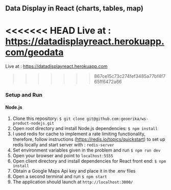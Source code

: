 Data Display in React (charts, tables, map)
---
<<<<<<< HEAD
Live at : https://datadisplayreact.herokuapp.com/geodata
=======

Live at : https://datadisplayreact.herokuapp.com
>>>>>>> 867ce15c73c274fef3485a77bf4f765ff6472a66

### Setup and Run

#### Node.js

1. Clone this repository: `$ git clone git@github.com:geoerika/ws-product-nodejs.git`
2. Open root directory and install Node.js dependencies: `$ npm install`
3. I used redis for cache to implement a rate limiting functionality, therefore, follow instructions (https://redis.io/topics/quickstart) to set up redis locally and start server with : `redis-server`
3. Set environment variables given in the problem and run `$ npm run dev`
4. Open your browser and point to `localhost:5555`
5. Open client directory and install dependencies for React front end: `$ npm install`
6. Obtain a Google Maps Api key and place it in the .env files
7. Open a second terminal and run `$ npm start`
8. The application should launch at `http://localhost:3000/`
